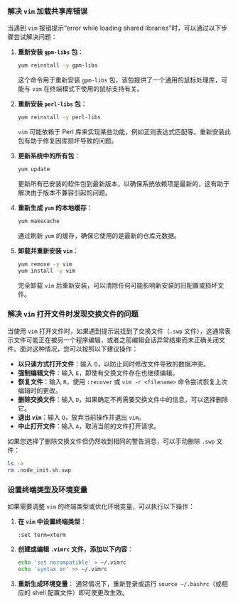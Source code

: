### 解决 `vim` 加载共享库错误

当遇到 `vim` 报错提示“error while loading shared libraries”时，可以通过以下步骤尝试解决问题：

1. **重新安装 `gpm-libs` 包**：
   ```bash
   yum reinstall -y gpm-libs
   ```
   这个命令用于重新安装 `gpm-libs` 包，该包提供了一个通用的鼠标处理库，可能与 `vim` 在终端模式下使用的鼠标支持有关。

2. **重新安装 `perl-libs` 包**：
   ```bash
   yum reinstall -y perl-libs
   ```
   `vim` 可能依赖于 Perl 库来实现某些功能，例如正则表达式匹配等。重新安装此包有助于修复因库损坏导致的问题。

3. **更新系统中的所有包**：
   ```bash
   yum update
   ```
   更新所有已安装的软件包到最新版本，以确保系统依赖项是最新的，这有助于解决由于版本不兼容引起的问题。

4. **重新生成 `yum` 的本地缓存**：
   ```bash
   yum makecache
   ```
   通过刷新 `yum` 的缓存，确保它使用的是最新的仓库元数据。

5. **卸载并重新安装 `vim`**：
   ```bash
   yum remove -y vim
   yum install -y vim
   ```
   完全卸载 `vim` 后重新安装，可以清除任何可能影响新安装的旧配置或损坏文件。

### 解决 `vim` 打开文件时发现交换文件的问题

当使用 `vim` 打开文件时，如果遇到提示说找到了交换文件（`.swp` 文件），这通常表示文件可能正在被另一个程序编辑，或者之前编辑会话异常结束而未正确关闭文件。面对这种情况，您可以按照以下建议操作：

- **以只读方式打开文件**：输入 `O`，以防止同时修改文件导致的数据冲突。
- **强制编辑文件**：输入 `E`，即使有交换文件存在也继续编辑。
- **恢复文件**：输入 `R`，使用 `:recover` 或 `vim -r <filename>` 命令尝试恢复上次编辑时的更改。
- **删除交换文件**：输入 `D`，如果确定不再需要交换文件中的信息，可以选择删除它。
- **退出 `vim`**：输入 `Q`，放弃当前操作并退出 `vim`。
- **中止打开文件**：输入 `A`，取消当前的文件打开请求。

如果您选择了删除交换文件但仍然收到相同的警告消息，可以手动删除 `.swp` 文件：

```bash
ls -a
rm .node_init.sh.swp
```

### 设置终端类型及环境变量

如果需要调整 `vim` 的终端类型或优化环境变量，可以执行以下操作：

1. **在 `vim` 中设置终端类型**：
   ```vim
   :set term=xterm
   ```

2. **创建或编辑 `.vimrc` 文件，添加以下内容**：
   ```bash
   echo 'set nocompatible' > ~/.vimrc
   echo 'syntax on' >> ~/.vimrc
   ```

3. **重新生成环境变量**：
   通常情况下，重新登录或运行 `source ~/.bashrc`（或相应的 shell 配置文件）即可使更改生效。
